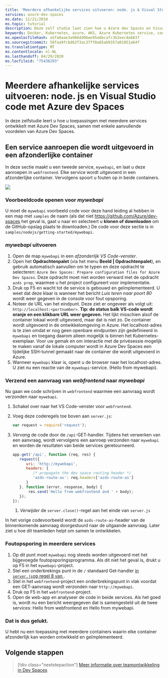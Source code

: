 ```yaml
---
title: 'Meerdere afhankelijke services uitvoeren: node. js & Visual Studio code'
services: azure-dev-spaces
ms.date: 11/21/2018
ms.topic: tutorial
description: Deze zelf studie laat zien hoe u Azure dev Spaces en Visual Studio code kunt gebruiken om fouten op te sporen in een multi-service node. js-toepassing in azure Kubernetes service
keywords: Docker, Kubernetes, azure, AKS, Azure Kubernetes service, containers, helm, service-net, service mesh routing, kubectl, K8S
ms.openlocfilehash: a5fa0aae3a966dd96ee95e6bcafc3b2eec4e6837
ms.sourcegitcommit: 58faa9fcbd62f3ac37ff0a65ab9357a01051a64f
ms.translationtype: MT
ms.contentlocale: nl-NL
ms.lasthandoff: 04/29/2020
ms.locfileid: "75438293"
---
```

# <a name="running-multiple-dependent-services-nodejs-and-visual-studio-code-with-azure-dev-spaces"></a>Meerdere afhankelijke services uitvoeren: node. js en Visual Studio code met Azure dev Spaces

In deze zelfstudie leert u hoe u toepassingen met meerdere services ontwikkelt met Azure Dev Spaces, samen met enkele aanvullende voordelen van Azure Dev Spaces.

## <a name="call-a-service-running-in-a-separate-container"></a>Een service aanroepen die wordt uitgevoerd in een afzonderlijke container

In deze sectie maakt u een tweede service, `mywebapi`, en laat u deze aanroepen in `webfrontend`. Elke service wordt uitgevoerd in een afzonderlijke container. Vervolgens spoort u fouten op in beide containers.

![](media/common/multi-container.png)

### <a name="open-sample-code-for-mywebapi"></a>Voorbeeldcode openen voor *mywebapi*
U moet de `mywebapi` voorbeeld code voor deze hand leiding al hebben in een map met `samples` de naam (als dat niet https://github.com/Azure/dev-spaces het geval is, gaat u naar en selecteert u **klonen of downloaden** om de GitHub-opslag plaats te downloaden.) De code voor deze sectie is in `samples/nodejs/getting-started/mywebapi`.

### <a name="run-mywebapi"></a>*mywebapi* uitvoeren
1. Open de map `mywebapi` in een *afzonderlijk VS Code-venster*.
1. Open het **Opdrachtenpalet** (via het menu **Beeld | Opdrachtenpalet**), en gebruik automatisch aanvullen om te typen en deze opdracht te selecteren: `Azure Dev Spaces: Prepare configuration files for Azure Dev Spaces`. Deze opdracht moet niet worden verward met de opdracht `azds prep`, waarmee u het project configureert voor implementatie.
1. Druk op F5 en wacht tot de service is gebouwd en geïmplementeerd. U weet dat deze klaar is wanneer het bericht *Luis teren naar poort 80* wordt weer gegeven in de console voor fout opsporing.
1. Noteer de URL van het eindpunt. Deze ziet er ongeveer als volgt uit: `http://localhost:<portnumber>`. **Tip: de status balk VS-code wordt oranje en een klikbare URL weer gegeven.** Het lijkt misschien alsof de container lokaal wordt uitgevoerd, maar dat is niet zo. De container wordt uitgevoerd in de ontwikkelomgeving in Azure. Het localhost-adres is te zien omdat er nog geen openbare eindpunten zijn gedefinieerd in `mywebapi` en toegang daarom alleen mogelijk is binnen het Kubernetes-exemplaar. Voor uw gemak en om interactie met de privésessie mogelijk te maken vanaf de lokale computer wordt in Azure Dev Spaces een tijdelijke SSH-tunnel gemaakt naar de container die wordt uitgevoerd in Azure.
1. Wanneer `mywebapi` klaar is, opent u de browser naar het localhost-adres. U ziet nu een reactie van de `mywebapi`-service. (Hello from mywebapi).


### <a name="make-a-request-from-webfrontend-to-mywebapi"></a>Verzend een aanvraag van *webfrontend* naar *mywebapi*
Nu gaan we code schrijven in `webfrontend` waarmee een aanvraag wordt verzonden naar `mywebapi`.
1. Schakel over naar het VS Code-venster voor `webfrontend`.
1. Voeg deze coderegels toe boven aan `server.js`:
    ```javascript
    var request = require('request');
    ```

3. *Vervang* de code door de `/api`-GET-handler. Tijdens het verwerken van een aanvraag, wordt vervolgens een aanroep verzonden naar `mywebapi` en worden de resultaten van beide services geretourneerd.

    ```javascript
    app.get('/api', function (req, res) {
       request({
          uri: 'http://mywebapi',
          headers: {
             /* propagate the dev space routing header */
             'azds-route-as': req.headers['azds-route-as']
          }
       }, function (error, response, body) {
           res.send('Hello from webfrontend and ' + body);
       });
    });
    ```
   1. *Verwijder* de `server.close()`-regel aan het einde van `server.js`

In het vorige codevoorbeeld wordt de `azds-route-as`-header van de binnenkomende aanvraag doorgestuurd naar de uitgaande aanvraag. Later ziet u hoe dit teamleden helpt om samen te ontwikkelen.

### <a name="debug-across-multiple-services"></a>Foutopsporing in meerdere services
1. Op dit punt moet `mywebapi` nog steeds worden uitgevoerd met het bijgevoegde foutopsporingsprogramma. Als dit niet het geval is, drukt u op F5 in het `mywebapi`-project.
1. Stel een onderbrekings punt in de `/` standaard Get-handler [in `server.js`op regel 8 van ](https://github.com/Azure/dev-spaces/blob/master/samples/nodejs/getting-started/mywebapi/server.js#L8).
1. Stel in het `webfrontend`-project een onderbrekingspunt in vlak voordat een GET-aanvraag wordt verzonden naar `http://mywebapi`.
1. Druk op F5 in het `webfrontend`-project.
1. Open de web-app en analyseer de code in beide services. Als het goed is, wordt nu een bericht weergegeven dat is samengesteld uit de twee services: Hello from webfrontend en Hello from mywebapi.

### <a name="well-done"></a>Dat is dus gelukt.
U hebt nu een toepassing met meerdere containers waarin elke container afzonderlijk kan worden ontwikkeld en geïmplementeerd.

## <a name="next-steps"></a>Volgende stappen

> [!div class="nextstepaction"]
> [Meer informatie over teamontwikkeling in Dev Spaces](team-development-nodejs.md)
